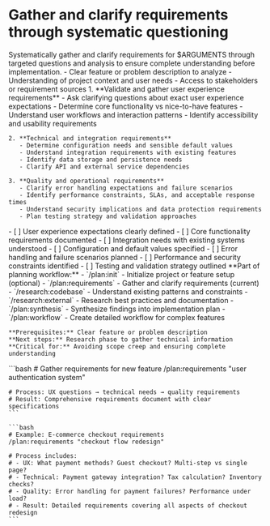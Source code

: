 # Gather and clarify requirements through systematic questioning

<instructions>
  <context>
    Systematically gather and clarify requirements for $ARGUMENTS through targeted questions and analysis to ensure complete understanding before implementation.
  </context>

  <requirements>
    - Clear feature or problem description to analyze
    - Understanding of project context and user needs
    - Access to stakeholders or requirement sources
  </requirements>

  <execution>
    1. **Validate and gather user experience requirements**
       - Ask clarifying questions about exact user experience expectations
       - Determine core functionality vs nice-to-have features
       - Understand user workflows and interaction patterns
       - Identify accessibility and usability requirements

    2. **Technical and integration requirements**
       - Determine configuration needs and sensible default values
       - Understand integration requirements with existing features
       - Identify data storage and persistence needs
       - Clarify API and external service dependencies

    3. **Quality and operational requirements**
       - Clarify error handling expectations and failure scenarios
       - Identify performance constraints, SLAs, and acceptable response times
       - Understand security implications and data protection requirements
       - Plan testing strategy and validation approaches
  </execution>

  <validation>
    - [ ] User experience expectations clearly defined
    - [ ] Core functionality requirements documented
    - [ ] Integration needs with existing systems understood
    - [ ] Configuration and default values specified
    - [ ] Error handling and failure scenarios planned
    - [ ] Performance and security constraints identified
    - [ ] Testing and validation strategy outlined
  </validation>

  <workflow>
    **Part of planning workflow:**
    - `/plan:init` - Initialize project or feature setup (optional)
    - `/plan:requirements` - Gather and clarify requirements (current)
    - `/research:codebase` - Understand existing patterns and constraints
    - `/research:external` - Research best practices and documentation
    - `/plan:synthesis` - Synthesize findings into implementation plan
    - `/plan:workflow` - Create detailed workflow for complex features

    **Prerequisites:** Clear feature or problem description
    **Next steps:** Research phase to gather technical information
    **Critical for:** Avoiding scope creep and ensuring complete understanding
  </workflow>

  <examples>
    ```bash
    # Gather requirements for new feature
    /plan:requirements "user authentication system"

    # Process: UX questions → technical needs → quality requirements
    # Result: Comprehensive requirements document with clear specifications
    ```

    ```bash
    # Example: E-commerce checkout requirements
    /plan:requirements "checkout flow redesign"

    # Process includes:
    # - UX: What payment methods? Guest checkout? Multi-step vs single page?
    # - Technical: Payment gateway integration? Tax calculation? Inventory checks?
    # - Quality: Error handling for payment failures? Performance under load?
    # - Result: Detailed requirements covering all aspects of checkout redesign
    ```

  </examples>
</instructions>
